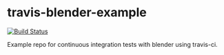 travis-blender-example
======================

[![Build Status](https://travis-ci.org/sebastianmarkow/travis-blender-example.svg?branch=master)](https://travis-ci.org/sebastianmarkow/travis-blender-example)

Example repo for continuous integration tests with blender using travis-ci.
